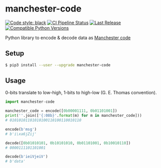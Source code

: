 # manchester-code

[![Code style: black](https://img.shields.io/badge/code%20style-black-000000.svg)](https://github.com/psf/black)
[![CI Pipeline Status](https://github.com/fphammerle/python-manchester-code/workflows/tests/badge.svg)](https://github.com/fphammerle/python-manchester-code/actions)
[![Last Release](https://img.shields.io/pypi/v/manchester-code.svg)](https://pypi.org/project/manchester-code/#history)
[![Compatible Python Versions](https://img.shields.io/pypi/pyversions/manchester-code.svg)](https://pypi.org/project/manchester-code/)

Python library to encode & decode data as [Manchester code](https://en.wikipedia.org/wiki/Manchester_code)

## Setup

```sh
$ pip3 install --user --upgrade manchester-code
```

## Usage

0-bits translate to low-high, 1-bits to high-low (G. E. Thomas convention).

```python
import manchester-code

manchester_code = encode([0b00001111, 0b01101001])
print(''.join(['{:08b}'.format(m) for m in manchester_code]))
# 01010101101010100110100110010110

encode(b'msg')
# b'i\xa6jZij'

decode([0b01010101, 0b10101010, 0b01101001, 0b10010110])
# 0000111101101001

decode(b'ieiVjeiV')
# b'data'
```
